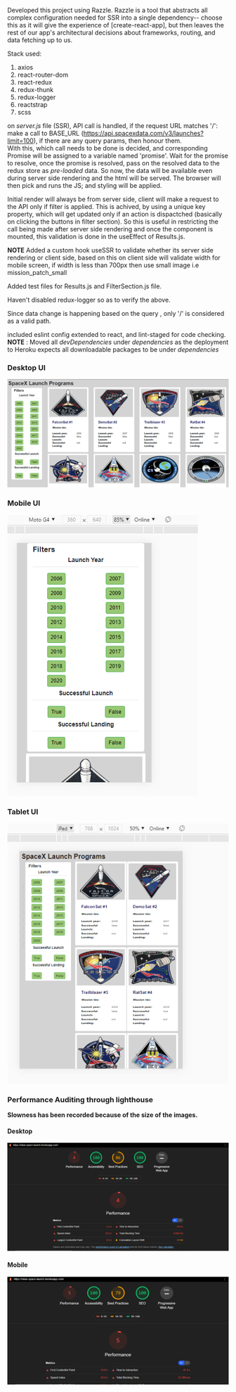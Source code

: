 Developed this project using Razzle. Razzle is a tool that abstracts all complex configuration needed for SSR into a single dependency-- choose this as it will give the experience of [create-react-app], but then leaves the rest of our app's architectural decisions about frameworks, routing, and data fetching up to us.

Stack used:
1. axios
2. react-router-dom
3. react-redux
4. redux-thunk
5. redux-logger
6. reactstrap
7. scss

on _server.js_ file (SSR), API call is handled, if the request URL matches '/': make a call to BASE_URL (https://api.spacexdata.com/v3/launches?limit=100), if there are any query params, then honour them.<br/> With this, which call needs to be done is decided, and corresponding Promise will be assigned to a variable named 'promise'. Wait for the promise to resolve, once the promise is resolved, pass on the resolved data to the redux store as _pre-loaded_ data. So now, the data will be available even during server side rendering and the html will be served. The browser will then pick and runs the JS; and styling will be applied. 

Initial render will always be from server side, client will make a request to the API only if filter is applied. This is achived, by using a unique key property, which will get updated only if an action is dispactched (basically on clicking the buttons in filter section). So this is useful in restricting the call being made after server side rendering and once the component is mounted, this validation is done in the useEffect of Results.js. 

**NOTE** Added a custom hook useSSR to validate whether its server side rendering or client side, based on this on client side will validate width for mobile screen, if width is less than 700px then use small image i.e mission_patch_small

Added test files for Results.js and FilterSection.js file.

Haven't disabled redux-logger so as to verify the above.

Since data change is happening based on the query , only '/' is considered as a valid path.

included eslint config extended to react, and lint-staged for code checking.
**NOTE** : Moved all _devDependencies_ under _dependencies_ as the deployment to Heroku expects all downloadable packages to be under _dependencies_

### Desktop UI 

![UI Image](https://raw.githubusercontent.com/vikasmadan09/launch_spacex/master/images/DesktopView.PNG "Desktop")

### Mobile UI 

![UI Image](https://raw.githubusercontent.com/vikasmadan09/launch_spacex/master/images/MobileView.PNG "Desktop")

### Tablet UI 

![UI Image](https://raw.githubusercontent.com/vikasmadan09/launch_spacex/master/images/Tablet_iPad.PNG "Desktop")

### Performance Auditing through lighthouse

**Slowness has been recorded because of the size of the images.**

#### Desktop

![Ran for emulated desktop](https://raw.githubusercontent.com/vikasmadan09/launch_spacex/master/images/performance/Desktop/Image1.PNG "Emulated Desktop")

#### Mobile

![Ran for emulated Mobile](https://raw.githubusercontent.com/vikasmadan09/launch_spacex/master/images/performance/Mobile/Image1.PNG "Emulated Desktop")
